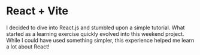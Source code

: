 # React + Vite

I decided to dive into React.js and stumbled upon a simple tutorial. What started as a learning exercise quickly evolved into this weekend project. 
While I could have used something simpler, this experience helped me learn a lot about React!
